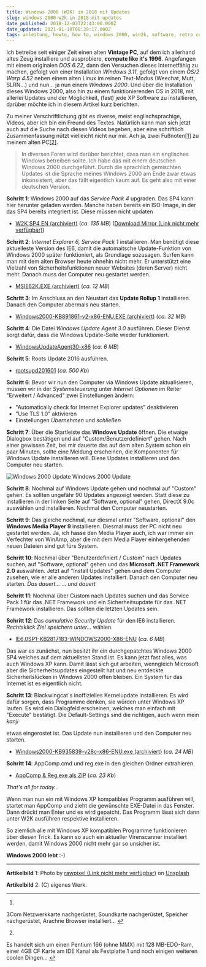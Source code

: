 ```yaml
---
title: Windows 2000 (W2K) in 2018 mit Updates
slug: windows-2000-w2k-in-2018-mit-updates
date_published: 2018-12-03T22:43:00.000Z
date_updated: 2021-01-18T08:39:17.000Z
tags: anleitung, howto, how to, windows 2000, win2k, software, retro computing, vintage computing
---
```


Ich betreibe seit einiger Zeit einen alten **Vintage PC**, auf dem ich allerhand altes Zeug installiere und ausprobiere, **compute like it's 1996**. Angefangen mit einem originalen *DOS 6.22*, dann den Versuchen dieses Internetfähig zu machen, gefolgt von einer Installation *Windows 3.11*, gefolgt von einem *OS/2 Warp 4.52* neben einem alten Linux im reinen Text-Modus (Weechat, Mutt, SLRN…) und nun… ja nun einem *Windows 2000*. Und über die Installation dieses Windows 2000, also hin zu einem funktionierenden OS in 2018, mit allerlei Updates und der Möglichkeit, (fast) jede XP Software zu installieren, darüber möchte ich in diesem Artikel kurz berichten. 

Zu meiner Verschriftlichung gibt es diverse, meist englischsprachige, Videos, aber ich bin ein Freund des Textes. Natürlich kann man sich jetzt auch auf die Suche nach diesen Videos begeben, aber eine schriftlich Zusammenfassung nützt vielleicht nicht nur mir. Ach ja, zwei Fußnoten[[1]](#fn1) zu meinem alten PC[[2]](#fn2).

> In diversen Foren wird darüber berichtet, dass man ein englisches Windows betreiben sollte. Ich habe das mit einem deutschen Windows 2000 durchgeführt. Durch die sprachlich gemischten Updates ist die Sprache meines Windows 2000 am Ende zwar etwas inkonsistent, aber das fällt eigentlich kaum auf. Es geht also mit einer deutschen Version.

**Schritt 1**: Windows 2000 auf das *Service Pack 4* upgraden. Das SP4 kann hier herunter geladen werden. Manche haben bereits ein ISO-Image, in der das SP4 bereits integriert ist. Diese müssen nicht updaten

- [W2K SP4 EN (archiviert)](http://web.archive.org/web/20181219201509/http://www-pc.uni-regensburg.de:80/systemsw/W2KPRO/w2ksp.htm) (*ca. 135 MB*) ([Download Mirror (Link nicht mehr verfügbar)](ftp://thafaker.crabdance.com/win2k/W2KSP4_EN.EXE))

**Schritt 2**: *Internet Explorer 6, Service Pack 1* installieren. Man benötigt diese aktuelleste Version des IE6, damit die automaitsche Update-Funktion von Windows 2000 später funktioniert, als Grundlage sozusagen. Surfen kann man mit dem alten Browser heute ohnehin nicht mehr. Er unterstützt eine Vielzahl von Sicherheitsfunktionen neuer Websites (deren Server) nicht mehr. Danach muss der Computer neu gestartet werden.

- [MSIE62K.EXE (archiviert)](http://web.archive.org/web/20221205134533/http://www.mediafire.com/file/f78iyq3vfe1n6d3/MSIE62K.EXE) (*ca. 12 MB*)

**Schritt 3**: Im Anschluss an den Neustart das **Update Rollup 1** installieren. Danach den Computer abermals neu starten.

- [Windows2000-KB891861-v2-x86-ENU.EXE (archiviert)](http://web.archive.org/web/20221205003056/http://www.mediafire.com/file/lyz6fktqj87cusr/Windows2000-KB891861-v2-x86-ENU.EXE) (*ca. 32 MB*)

**Schritt 4**: Die Datei *Windows Update Agent 3.0* ausführen. Dieser Dienst sorgt dafür, dass die Windows Update-Seite wieder funktioniert.

- [WindowsUpdateAgent30-x86](https://go.microsoft.com/fwlink/?LinkID=91237) (*ca. 6 MB*)

**Schritt 5**: Roots Update 2016 ausführen.

- [rootsupd201601](http://sdfox7.com/2000/Important_EOL_Updates/rootsupd201601.exe) (*ca. 500 Kb*)

**Schritt 6**: Bevor wir nun den Computer via Windows Update aktualisieren, müssen wir in der *Systemsteuerung* unter *Internet Optionen* im Reiter "Erweitert / Advanced" zwei Einstellungen ändern:

- "Automatically check for Internet Explorer updates" deaktivieren
- "Use TLS 1.0" aktivieren
- Einstellungen *Übernehmen* und *schließen*

**Schritt 7**: Über die Startleiste das **Windows Update** öffnen. Die etwaige Dialogbox bestätigen und auf "Custom/Benutzerdefiniert" gehen. Nach einer gewissen Zeit, bei mir dauerte das auf dem alten System schon ein paar Minuten, sollte eine Meldung erscheinen, die Komponenten für Windows Update installieren will. Diese Updates installieren und den Computer neu starten.

![Windows 2000 Update](__GHOST_URL__/assets/2018/w2k/custom-benutzerdefiniert.png)
Windows 2000 Update

**Schritt 8**: Nochmal auf Windows Update gehen und nochmal auf "Custom" gehen. Es sollten ungefähr 90 Updates angezeigt werden. Statt diese zu installieren in der linken Seite auf "Software, optional" gehen, DirectX 9.0c auswählen und installieren. Nochmal den Computer neustarten.

**Schritt 9**: Das gleiche nochmal, nur diesmal unter "Software, optional" den **Windows Media Player 9** installieren. Diesmal muss der PC nicht neu gestartet werden. Ja, ich hasse den Media Player auch, ich war immer ein Verfechter von WinAmp, aber die mit dem Media Player einhergehenden neuen Dateien sind gut fürs System.

**Schritt 10**: Nochmal über "Benutzerdefiniert / Custom" nach Updates suchen, auf "Software, optional" gehen und das **Microsoft .NET Framework 2.0** auswählen. Jetzt auf "Install Updates" gehen und dem Computer zusehen, wie er alle anderen Updates installiert. Danach den Computer neu starten. *Das dauert…* … *und dauert*

**Schritt 11**: Nochmal über Custom nach Updates suchen und das Service Pack 1 für das .NET Framework und ein Sicherheitsupdate für das .NET Framework installieren. Das sollten die letzten Updates sein.

**Schritt 12**: Das *cumulative Security Update* für den IE6 installieren. *Rechtsklick Ziel speichern unter…* wählen.

- [IE6.0SP1-KB2817183-WINDOWS2000-X86-ENU](__GHOST_URL__/assets/2018/w2k/12.IE6.0SP1-KB2817183-WINDOWS2000-X86-ENU.EXE) (*ca. 6 MB*)

Das war es zunächst, nun besitzt ihr ein durchgepatchtes Windows 2000 SP4 welches auf dem aktuellsten Stand ist. Es kann jetzt fast alles, was auch Windows XP kann. Damit lässt sich gut arbeiten, wenngleich Microsoft aber die Sicherheitsupdates eingestellt hat und neu entdeckte Sicherheitslücken in Windows 2000 offen bleiben. Ein System für das Internet ist es eigentlich nicht.

**Schritt 13**: Blackwingcat´s inoffizielles Kernelupdate installieren. Es wird dafür sorgen, dass Programme denken, sie würden unter Windows XP laufen. Es wird ein Dialogfeld erscheinen, welches man einfach mit "Execute" bestätigt. Die Default-Settings sind die richtigen, auch wenn mein *kanji*

etwas eingerostet ist. Das Update nun installieren und den Computer neu starten.

- [Windows2000-KB935839-v28c-x86-ENU.exe (archiviert)](http://web.archive.org/web/20221126235018/http://www.mediafire.com/file/14d2t9yl35tim30/Windows2000-KB935839-v28c-x86-ENU.exe) (*ca. 24 MB*)

**Schritt 14**: AppComp.cmd und reg.exe in den gleichen Ordner extrahieren.

- [AppComp & Reg.exe als ZIP](__GHOST_URL__/assets/2018/w2k/14.Appcompreg.exe.zip) (*ca. 23 Kb*)

*That's all for today…*

Wenn man nun ein mit Windows XP kompatibles Programm ausführen will, startet man AppComp und zieht die gewünschte EXE-Datei in das Fenster. Dann drückt man Enter und es wird gepatcht. Das Programm lässt sich dann unter W2K ausführen respektive installieren.

So ziemlich alle mit Windows XP kompatiblen Programme funktionieren über diesen Trick. Es kann so auch ein aktueller Virenscanner installiert werden, damit Windows 2000 nicht mehr gar so unsicher ist.

**Windows 2000 lebt** :-)

---

**Artikelbild** 1: Photo by [rawpixel (Link nicht mehr verfügbar)](https://unsplash.com/photos/AJCNM8JrzT8?utm_source=unsplash&amp;utm_medium=referral&amp;utm_content=creditCopyText) on [Unsplash](https://unsplash.com/explore?utm_source=unsplash&amp;utm_medium=referral&amp;utm_content=creditCopyText)

**Artikelbild** 2: (C) eigenes Werk.

---

1. 
3Com Netzwerkkarte nachgerüstet, Soundkarte nachgerüstet, Speicher nachgerüstet, Arachne Browser installiert… [↩︎](#fnref1)

2. 
Es handelt sich um einen Pentium 166 (ohne MMX) mit 128 MB-EDO-Ram, einer 4GB CF Karte am IDE Kanal als Festplatte 1 und noch einigen weiteren coolen Dingen… [↩︎](#fnref2)
